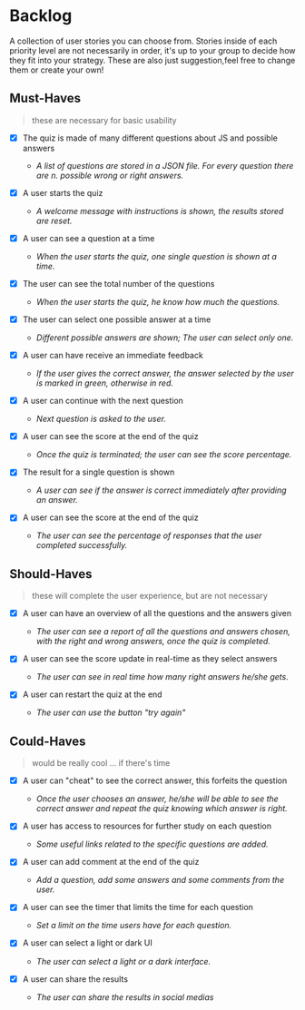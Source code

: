 # Backlog
  
A collection of user stories you can choose from. Stories inside of each priority
level are not necessarily in order,
it's up to your group to decide how they fit into your strategy. These are also
just suggestion,feel free to change them or create your own!

## Must-Haves

> these are necessary for basic usability

- [x] The quiz is made of many different questions about JS and possible answers
  - _A list of questions are stored in a JSON file. For every question
  there are n. possible wrong or right answers._
  
- [x] A user starts the quiz
  - _A welcome message with instructions is shown, the results stored are reset._
  
- [x] A user can see a question  at a time
  - _When the user starts the quiz, one single question is shown at a time._

- [x] The user can see the total number of the questions
  - _When the user starts the quiz, he know how much the questions._

- [x] The user can select one possible answer at a time
  - _Different possible answers are shown; The user can select only one._
  
- [x] A user can have receive an immediate feedback
  - _If the user gives the correct answer, the answer selected by the user is
marked in green, otherwise in red._
  
- [x] A user can continue with the next question
  - _Next question is asked to the user._
  
- [x] A user can see the score at the end of the quiz
  - _Once the quiz is terminated; the user can see the score percentage._
  
- [x] The result for a single question is shown
  - _A user can see if the answer is correct immediately after providing an answer._

- [x] A user can see the score at the end of the quiz
  - _The user can see the percentage of responses that the user completed successfully._

## Should-Haves

> these will complete the user experience, but are not necessary

- [x] A user can have an overview of all the questions and the answers given
  - _The user can see a report of all the questions and answers chosen, with the
right and wrong answers, once the quiz is completed._
  
- [x] A user can see the score update in real-time as they select answers
  - _The user can see in real time how many right answers he/she gets._

- [x] A user can restart the quiz at the end
  - _The user can use the button "try again"_

## Could-Haves

> would be really cool ... if there's time

- [x] A user can "cheat" to see the correct answer, this forfeits the question
  - _Once the user chooses an answer, he/she will be able to see the correct
answer and repeat the quiz knowing which answer is right._
  
- [x] A user has access to resources for further study on each question
  - _Some useful links related to the specific questions are added._
  
- [x] A user can add comment at the end of the quiz
  - _Add a question, add some answers and some comments from the user._
  
- [x] A user can see the timer that limits the time for each question
  - _Set a limit on the time users have for each question._
  
- [x] A user can select a light or dark UI
  - _The user can select a light or a dark interface._

- [x] A user can share the results
  - _The user can share the results in social medias_
